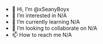 - 👋 Hi, I’m @xSeanyBoyx
- 👀 I’m interested in N/A
- 🌱 I’m currently learning N/A
- 💞️ I’m looking to collaborate on N/A
- 📫 How to reach me N/A

<!---
xSeanyBoyx/xSeanyBoyx is a ✨ special ✨ repository because its `README.md` (this file) appears on your GitHub profile.
You can click the Preview link to take a look at your changes.
--->
